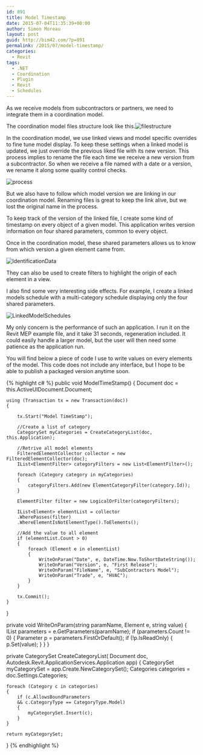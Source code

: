 ```yaml
---
id: 891
title: Model Timestamp
date: 2015-07-04T11:35:39+00:00
author: Simon Moreau
layout: post
guid: http://bim42.com/?p=891
permalink: /2015/07/model-timestamp/
categories:
  - Revit
tags:
  - .NET
  - Coordination
  - Plugin
  - Revit
  - Schedules
---
```

As we receive models from subcontractors or partners, we need to integrate them in a coordination model.

The coordination model files structure look like this.![filestructure](http://bim42.com/wp-content/uploads/2015/07/filestructure.jpg)

In the coordination model, we use linked views and model specific overrides to fine tune model display. To keep these settings when a linked model is updated, we just override the previous liked file with its new version. This process implies to rename the file each time we receive a new version from a subcontractor. So when we receive a file named with a date or a version, we rename it along some quality control checks.

![process](http://bim42.com/wp-content/uploads/2015/07/process.jpg)

But we also have to follow which model version we are linking in our coordination model. Renaming files is great to keep the link alive, but we lost the original name in the process.

To keep track of the version of the linked file, I create some kind of timestamp on every object of a given model. This application writes version information on four shared parameters, common to every object.

Once in the coordination model, these shared parameters allows us to know from which version a given element came from.

![IdentificationData](http://bim42.com/wp-content/uploads/2015/07/IdentificationData.jpg)

They can also be used to create filters to highlight the origin of each element in a view.

I also find some very interesting side effects. For example, I create a linked models schedule with a multi-category schedule displaying only the four shared parameters.

![LinkedModelSchedules](http://bim42.com/wp-content/uploads/2015/07/LinkedModelSchedules.jpg)

My only concern is the performance of such an application. I run it on the Revit MEP example file, and it take 31 seconds, regeneration included. It could easily handle a larger model, but the user will then need some patience as the application run.

You will find below a piece of code I use to write values on every elements of the model. This code does not include any interface, but I hope to be able to publish a packaged version anytime soon.

{% highlight c# %}
public void ModelTimeStamp()
{
    Document doc = this.ActiveUIDocument.Document;

    using (Transaction tx = new Transaction(doc))
    {

        tx.Start("Model TimeStamp");

        //Create a list of category
        CategorySet myCategories = CreateCategoryList(doc, this.Application);

        //Retrive all model elements
        FilteredElementCollector collector = new FilteredElementCollector(doc);
        IList<ElementFilter> categoryFilters = new List<ElementFilter>();

        foreach (Category category in myCategories)
        {
            categoryFilters.Add(new ElementCategoryFilter(category.Id));
        }

        ElementFilter filter = new LogicalOrFilter(categoryFilters);

        IList<Element> elementList = collector
        .WherePasses(filter)
        .WhereElementIsNotElementType().ToElements();

        //Add the value to all element
        if (elementList.Count > 0)
        {
            foreach (Element e in elementList)
            {
                WriteOnParam("Date", e, DateTime.Now.ToShortDateString());
                WriteOnParam("Version", e, "First Release");
                WriteOnParam("FileName", e, "SubContractors Model");
                WriteOnParam("Trade", e, "HVAC");
            }
        }

        tx.Commit();
    }

}

private void WriteOnParam(string paramName, Element e, string value)
{
    IList<Parameter> parameters = e.GetParameters(paramName);
    if (parameters.Count != 0)
    {
        Parameter p = parameters.FirstOrDefault();
        if (!p.IsReadOnly)
        {
            p.Set(value);
        }
    }
}

private CategorySet CreateCategoryList(
    Document doc, 
    Autodesk.Revit.ApplicationServices.Application app)
{
    CategorySet myCategorySet = app.Create.NewCategorySet();
    Categories categories = doc.Settings.Categories;

    foreach (Category c in categories)
    {
        if (c.AllowsBoundParameters 
        && c.CategoryType == CategoryType.Model)
        {
            myCategorySet.Insert(c);
        }
    }

    return myCategorySet;
}
{% endhighlight %}